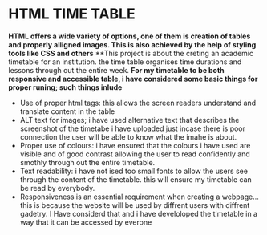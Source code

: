 # HTML TIME TABLE
**HTML offers a wide variety of options, one of them is creation of tables and properly alligned images. This is also achieved by the help of styling tools like CSS and others**
**This project is about the creting an academic timetable for an institution. the time table organises time durations and lessons through out the entire week.
**For my timetable to be both  responsive and  accessible table, i have considered some basic things for proper runing; such things inlude**
 * Use of proper html tags: this allows the  screen readers understand and translate content in the table   
 * ALT text for images; i have used alternative text that describes the screenshot of the timetabe i have uploaded just incase there is poor connection the user will be able to know what the imahe is about.
 * Proper use of colours: i have ensured that the colours i have used are visible and of good contrast allowing the user to read confidently and smothly through out the entire timetable.
 * Text readability: i have not ised too small fonts to allow the users see through the content of the timetable. this will ensure my timetable can be read by everybody.
 * Responsiveness is an essential  requirement when creating a webpage... this is because the website will be used by diffrent users with diffrent gadetry. I Have considerd  that and  i have develoloped the timetable in a way that it can be accessed by everone
   
   
   




